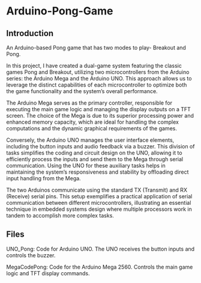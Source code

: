 # Arduino-Pong-Game

## Introduction
An Arduino-based Pong game that has two modes to play- Breakout and Pong.

In this project, I have created a dual-game system featuring the classic games Pong and Breakout, utilizing
 two microcontrollers from the Arduino series: the Arduino Mega and the Arduino UNO. This approach
 allows us to leverage the distinct capabilities of each microcontroller to optimize both the game functionality
 and the system’s overall performance.

The Arduino Mega serves as the primary controller, responsible for executing the main game logic and
 managing the display outputs on a TFT screen. The choice of the Mega is due to its superior processing
 power and enhanced memory capacity, which are ideal for handling the complex computations and the dynamic
 graphical requirements of the games.
 
 Conversely, the Arduino UNO manages the user interface elements, including the button inputs and audio
 feedback via a buzzer. This division of tasks simplifies the coding and circuit design on the UNO, allowing it
 to efficiently process the inputs and send them to the Mega through serial communication. Using the UNO for
 these auxiliary tasks helps in maintaining the system’s responsiveness and stability by offloading direct input
 handling from the Mega.
 
 The two Arduinos communicate using the standard TX (Transmit) and RX (Receive) serial pins. This setup
 exemplifies a practical application of serial communication between different microcontrollers, illustrating an
 essential technique in embedded systems design where multiple processors work in tandem to accomplish more
 complex tasks.

 ## Files
 UNO_Pong: Code for Arduino UNO. The UNO receives the button inputs and controls the buzzer.
 
 MegaCodePong: Code for the Arduino Mega 2560. Controls the main game logic and TFT display commands.
 
